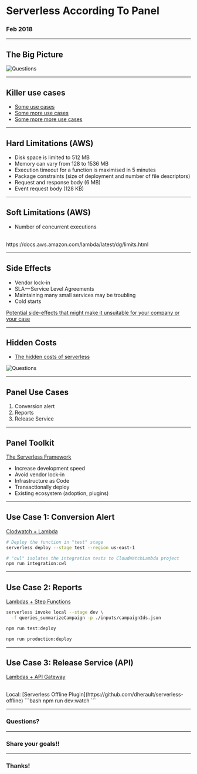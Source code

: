 # Serverless According To Panel
### Feb 2018

---

## The Big Picture

![Questions](https://cdn-images-1.medium.com/max/800/0*-LuAY7gx7MGeGoia.)

---

## Killer use cases

- [Some use cases](https://serverless.com/learn/use-cases/)
- [Some more use cases](https://www.contino.io/insights/5-killer-use-cases-for-aws-lambda)
- [Some more more use cases](https://www.contino.io/insights/5-more-killer-use-cases-for-aws-lambda)


---

## Hard Limitations (AWS)

- Disk space is limited to 512 MB
- Memory can vary from 128 to 1536 MB
- Execution timeout for a function is maximised in 5 minutes
- Package constraints (size of deployment and number of file descriptors)
- Request and response body (6 MB)
- Event request body (128 KB)

---

## Soft Limitations (AWS)

- Number of concurrent executions

<br>
https://docs.aws.amazon.com/lambda/latest/dg/limits.html

---

## Side Effects

- Vendor lock-in
- SLA — Service Level Agreements
- Maintaining many small services may be troubling
- Cold starts

[Potential side-effects that might make it unsuitable for your company or your case](https://hackernoon.com/7-ways-your-business-will-benefit-through-serverless-522b3f628a33#d6de)

---

## Hidden Costs

- [The hidden costs of serverless](https://medium.com/@amiram_26122/the-hidden-costs-of-serverless-6ced7844780b)

![Questions](https://cdn-images-1.medium.com/max/1600/0*u3iFE_IDB062uz8P.)

---

## Panel Use Cases

1. Conversion alert
2. Reports
3. Release Service

---

## Panel Toolkit

[The Serverless Framework](https://serverless.com/)
- Increase development speed
- Avoid vendor lock-in
- Infrastructure as Code
- Transactionally deploy
- Existing ecosystem (adoption, plugins)

---

## Use Case 1: Conversion Alert

[Clodwatch + Lambda](https://github.com/YEDev/event-juggler/tree/master/lib/schedulers/cloudwatch-lambda/deployment)

```bash
# Deploy the function in "test" stage
serverless deploy --stage test --region us-east-1
```

```bash
# "cwl" isolates the integration tests to CloudWatchLambda project
npm run integration:cwl
```
---

## Use Case 2: Reports

[Lambdas + Step Functions](https://github.com/YEDev/reports)

```bash
serverless invoke local --stage dev \
  -f queries_summarizeCampaign -p ./inputs/campaignIds.json
```

```bash
npm run test:deploy
```

```bash
npm run production:deploy
```

---

## Use Case 3: Release Service (API)

[Lambdas + API Gateway](https://github.com/YEDev/release-service)

<br>
Local: [Serverless Offline Plugin](https://github.com/dherault/serverless-offline)
```bash
npm run dev:watch
```

---

### Questions?

---

### Share your goals!!

---

### Thanks!
